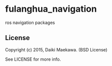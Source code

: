 # fulanghua_navigation

ros navigation packages

## License

Copyright (c) 2015, Daiki Maekawa. (BSD License)

See LICENSE for more info.

